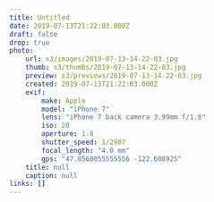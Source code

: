 ```yaml
---
title: Untitled
date: 2019-07-13T21:22:03.000Z
draft: false
drop: true
photo:
    url: s3/images/2019-07-13-14-22-03.jpg
    thumb: s3/thumbs/2019-07-13-14-22-03.jpg
    preview: s3/previews/2019-07-13-14-22-03.jpg
    created: 2019-07-13T21:22:03.000Z
    exif:
        make: Apple
        model: "iPhone 7"
        lens: "iPhone 7 back camera 3.99mm f/1.8"
        iso: 20
        aperture: 1.8
        shutter_speed: 1/2907
        focal_length: "4.0 mm"
        gps: "47.8560055555556 -122.608925"
    title: null
    caption: null
links: []
---
```

